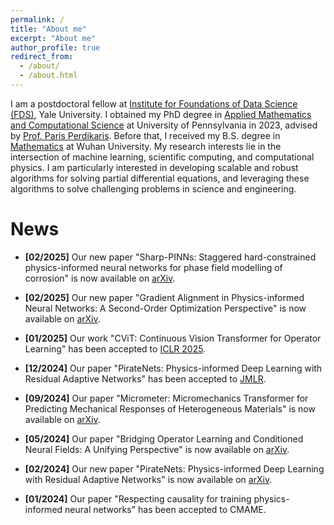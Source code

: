 ```yaml
---
permalink: /
title: "About me"
excerpt: "About me"
author_profile: true
redirect_from: 
  - /about/
  - /about.html
---
```


I am a postdoctoral fellow at [Institute for Foundations of Data Science (FDS)](https://fds.yale.edu/), Yale University.
I obtained my PhD degree in [Applied Mathematics and Computational Science](https://www.amcs.upenn.edu/) at University of Pennsylvania in 2023,  advised by [Prof. Paris Perdikaris](https://scholar.google.com/citations?user=h_zkt1oAAAAJ&hl=en).  Before that, I received my B.S. degree in [Mathematics](https://maths.whu.edu.cn/Englishversion/) at Wuhan University. My research interests lie in the intersection of machine learning, scientific computing, and computational physics.  I am particularly interested in developing scalable and robust algorithms for solving partial differential equations, and leveraging these algorithms to solve challenging problems in science and engineering.

News
======

- **[02/2025]** Our new paper "Sharp-PINNs: Staggered hard-constrained physics-informed neural networks for phase field modelling of corrosion" is now available on [arXiv](https://arxiv.org/abs/2502.11942).

- **[02/2025]** Our new paper "Gradient Alignment in Physics-informed Neural Networks: A Second-Order Optimization Perspective" is now available on [arXiv](https://arxiv.org/abs/2502.00604). 

- **[01/2025]** Our work "CViT: Continuous Vision Transformer for Operator Learning" has been accepted to [ICLR 2025](https://openreview.net/forum?id=cRnCcuLvyr).

- **[12/2024]** Our  paper  "PirateNets: Physics-informed Deep Learning with Residual Adaptive Networks" has been accepted to [JMLR](https://jmlr.org/papers/v25/24-0313.html).

- **[09/2024]** Our paper "Micrometer: Micromechanics Transformer for Predicting Mechanical Responses of Heterogeneous Materials" is now available on [arXiv](https://arxiv.org/abs/2410.05281).

- **[05/2024]** Our paper "Bridging Operator Learning and Conditioned Neural Fields: A Unifying Perspective" is now available on [arXiv](https://arxiv.org/abs/2405.13998).

- **[02/2024]** Our new paper  "PirateNets: Physics-informed Deep Learning with Residual Adaptive Networks" is now available on [arXiv](https://browse.arxiv.org/abs/2402.00326).

- **[01/2024]** Our paper "Respecting causality for training physics-informed neural networks" has been accepted to CMAME.